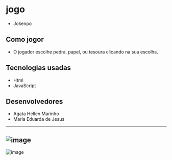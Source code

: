 # jogo
- Jokenpo

## Como jogor
- O jogador escolhe pedra, papel, ou tesoura clicando na sua escolha.

## Tecnologias usadas
- Html
- JavaScript

## Desenvolvedores
- Agata Hellen Marinho
- Maria Eduarda de Jesus

-----
![image](https://user-images.githubusercontent.com/124935747/217956864-34e0e0c9-7eac-44ad-ad15-8cc6f1c8a462.png)
----
![image](https://user-images.githubusercontent.com/124935747/217957638-9eeb7f90-5bf1-4e71-9492-014f7b29d6b1.png)
